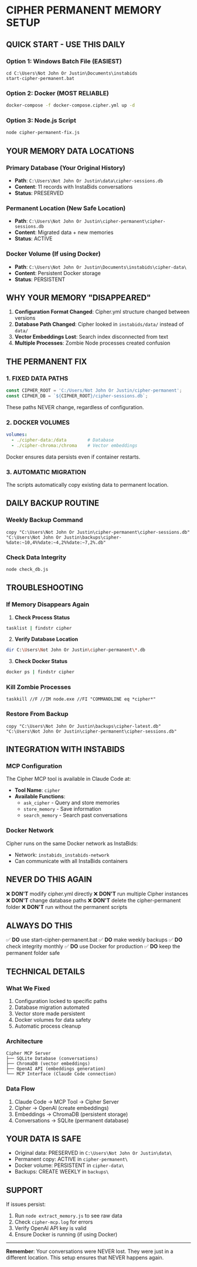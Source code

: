 # CIPHER PERMANENT MEMORY SETUP

## QUICK START - USE THIS DAILY

### Option 1: Windows Batch File (EASIEST)
```batch
cd C:\Users\Not John Or Justin\Documents\instabids
start-cipher-permanent.bat
```

### Option 2: Docker (MOST RELIABLE)
```bash
docker-compose -f docker-compose.cipher.yml up -d
```

### Option 3: Node.js Script
```bash
node cipher-permanent-fix.js
```

## YOUR MEMORY DATA LOCATIONS

### Primary Database (Your Original History)
- **Path**: `C:\Users\Not John Or Justin\data\cipher-sessions.db`
- **Content**: 11 records with InstaBids conversations
- **Status**: PRESERVED

### Permanent Location (New Safe Location)
- **Path**: `C:\Users\Not John Or Justin\cipher-permanent\cipher-sessions.db`
- **Content**: Migrated data + new memories
- **Status**: ACTIVE

### Docker Volume (If using Docker)
- **Path**: `C:\Users\Not John Or Justin\Documents\instabids\cipher-data\`
- **Content**: Persistent Docker storage
- **Status**: PERSISTENT

## WHY YOUR MEMORY "DISAPPEARED"

1. **Configuration Format Changed**: Cipher.yml structure changed between versions
2. **Database Path Changed**: Cipher looked in `instabids/data/` instead of `data/`
3. **Vector Embeddings Lost**: Search index disconnected from text
4. **Multiple Processes**: Zombie Node processes created confusion

## THE PERMANENT FIX

### 1. FIXED DATA PATHS
```javascript
const CIPHER_ROOT = 'C:/Users/Not John Or Justin/cipher-permanent';
const CIPHER_DB = `${CIPHER_ROOT}/cipher-sessions.db`;
```
These paths NEVER change, regardless of configuration.

### 2. DOCKER VOLUMES
```yaml
volumes:
  - ./cipher-data:/data        # Database
  - ./cipher-chroma:/chroma    # Vector embeddings
```
Docker ensures data persists even if container restarts.

### 3. AUTOMATIC MIGRATION
The scripts automatically copy existing data to permanent location.

## DAILY BACKUP ROUTINE

### Weekly Backup Command
```batch
copy "C:\Users\Not John Or Justin\cipher-permanent\cipher-sessions.db" "C:\Users\Not John Or Justin\backups\cipher-%date:~10,4%%date:~4,2%%date:~7,2%.db"
```

### Check Data Integrity
```bash
node check_db.js
```

## TROUBLESHOOTING

### If Memory Disappears Again

1. **Check Process Status**
```bash
tasklist | findstr cipher
```

2. **Verify Database Location**
```bash
dir C:\Users\Not John Or Justin\cipher-permanent\*.db
```

3. **Check Docker Status**
```bash
docker ps | findstr cipher
```

### Kill Zombie Processes
```batch
taskkill //F //IM node.exe //FI "COMMANDLINE eq *cipher*"
```

### Restore From Backup
```batch
copy "C:\Users\Not John Or Justin\backups\cipher-latest.db" "C:\Users\Not John Or Justin\cipher-permanent\cipher-sessions.db"
```

## INTEGRATION WITH INSTABIDS

### MCP Configuration
The Cipher MCP tool is available in Claude Code at:
- **Tool Name**: `cipher`
- **Available Functions**: 
  - `ask_cipher` - Query and store memories
  - `store_memory` - Save information
  - `search_memory` - Search past conversations

### Docker Network
Cipher runs on the same Docker network as InstaBids:
- Network: `instabids_instabids-network`
- Can communicate with all InstaBids containers

## NEVER DO THIS AGAIN

❌ **DON'T** modify cipher.yml directly
❌ **DON'T** run multiple Cipher instances
❌ **DON'T** change database paths
❌ **DON'T** delete the cipher-permanent folder
❌ **DON'T** run without the permanent scripts

## ALWAYS DO THIS

✅ **DO** use start-cipher-permanent.bat
✅ **DO** make weekly backups
✅ **DO** check integrity monthly
✅ **DO** use Docker for production
✅ **DO** keep the permanent folder safe

## TECHNICAL DETAILS

### What We Fixed
1. Configuration locked to specific paths
2. Database migration automated
3. Vector store made persistent
4. Docker volumes for data safety
5. Automatic process cleanup

### Architecture
```
Cipher MCP Server
├── SQLite Database (conversations)
├── ChromaDB (vector embeddings)
├── OpenAI API (embeddings generation)
└── MCP Interface (Claude Code connection)
```

### Data Flow
1. Claude Code → MCP Tool → Cipher Server
2. Cipher → OpenAI (create embeddings)
3. Embeddings → ChromaDB (persistent storage)
4. Conversations → SQLite (permanent database)

## YOUR DATA IS SAFE

- Original data: PRESERVED in `C:\Users\Not John Or Justin\data\`
- Permanent copy: ACTIVE in `cipher-permanent\`
- Docker volume: PERSISTENT in `cipher-data\`
- Backups: CREATE WEEKLY in `backups\`

## SUPPORT

If issues persist:
1. Run `node extract_memory.js` to see raw data
2. Check `cipher-mcp.log` for errors
3. Verify OpenAI API key is valid
4. Ensure Docker is running (if using Docker)

---

**Remember**: Your conversations were NEVER lost. They were just in a different location. This setup ensures that NEVER happens again.